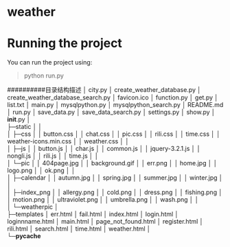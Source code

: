 # weather

# Running the project
You can run the project using:
> python run.py


##########目录结构描述
│  city.py
│  create_weather_database.py
│  create_weather_database_search.py
│  favicon.ico
│  function.py
│  get.py
│  list.txt
│  main.py
│  mysqlpython.py
│  mysqlpython_search.py
│  README.md
│  run.py
│  save_data.py
│  save_data_search.py
│  settings.py
│  show.py
│  __init__.py
│  
├─static
│  │  
│  ├─css
│  │      button.css
│  │      chat.css
│  │      pic.css
│  │      rili.css
│  │      time.css
│  │      weather-icons.min.css
│  │      weather.css
│  │      
│  ├─js
│  │      button.js
│  │      char.js
│  │      common.js
│  │      jquery-3.2.1.js
│  │      nongli.js
│  │      rili.js
│  │      time.js
│  │      
│  └─pic
│      │  404page.jpg
│      │  background.gif
│      │  err.png
│      │  home.jpg
│      │  logo.png
│      │  ok.png
│      │  
│      ├─calendar
│      │      autumn.jpg
│      │      spring.jpg
│      │      summer.jpg
│      │      winter.jpg
│      │      
│      ├─index_png
│      │      allergy.png
│      │      cold.png
│      │      dress.png
│      │      fishing.png
│      │      motion.png
│      │      ultraviolet.png
│      │      umbrella.png
│      │      wash.png
│      │      
│      └─weatherpic
│              
├─templates
│      err.html
│      fail.html
│      index.html
│      login.html
│      loginnname.html
│      main.html
│      page_not_found.html
│      register.html
│      rili.html
│      search.html
│      time.html
│      weather.html
│      
└─__pycache__
        

